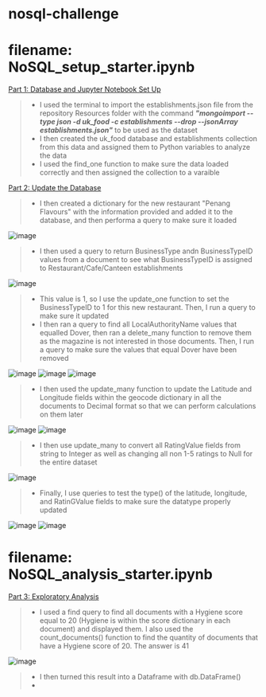 # nosql-challenge
# filename: NoSQL_setup_starter.ipynb
<ins>Part 1: Database and Jupyter Notebook Set Up</ins></br>
> - I used the terminal to import the establishments.json file from the repository Resources folder with the command ***"mongoimport --type json -d uk_food -c establishments --drop --jsonArray establishments.json"*** to be used as the dataset<br>
> - I then created the uk_food database and establishments collection from this data and assigned them to Python variables to analyze the data
> - I used the find_one function to make sure the data loaded correctly and then assigned the collection to a varaible<br>

<ins>Part 2: Update the Database</ins>
> - I then created a dictionary for the new restaurant "Penang Flavours" with the information provided and added it to the database, and then performa a query to make sure it loaded

  ![image](https://github.com/user-attachments/assets/b32e6402-a508-492d-a765-e4bb72143af4)

> - I then used a query to return BusinessType andn BusinessTypeID values from a document to see what BusinessTypeID is assigned to Restaurant/Cafe/Canteen establishments

  ![image](https://github.com/user-attachments/assets/cc07ca6d-7b8f-4e85-8e0c-6b7c92b8465f)

> - This value is 1, so I use the update_one function to set the BusinessTypeID to 1 for this new restaurant.  Then, I run a query to make sure it updated
> - I then ran a query to find all LocalAuthorityName values that equalled Dover, then ran a delete_many function to remove them as the magazine is not interested in those documents.  Then, I run a query to make sure the values that equal Dover have been removed

  ![image](https://github.com/user-attachments/assets/5d1adf71-e1a0-4689-97b8-e0500dacb854)
  ![image](https://github.com/user-attachments/assets/6488344a-ebb8-450f-8f5d-116d9441c0c3)
  ![image](https://github.com/user-attachments/assets/e1851ad2-4e31-40b1-a42d-1073fec0b2b9)

> - I then used the update_many function to update the Latitude and Longitude fields within the geocode dictionary in all the documents to Decimal format so that we can perform calculations on them later

  ![image](https://github.com/user-attachments/assets/f7030f68-cd26-48d5-b876-32e2a195b5d9)
  ![image](https://github.com/user-attachments/assets/8bbbb322-14d5-4456-9ed1-19f9b2cc0ac7)
  
> - I then use update_many to convert all RatingValue fields from string to Integer as well as changing all non 1-5 ratings to Null for the entire dataset

  ![image](https://github.com/user-attachments/assets/ec0ffcd7-ac67-4c0b-947f-8c3901668d9d)

> - Finally, I use queries to test the type() of the latitude, longitude, and RatinGValue fields to make sure the datatype properly updated

  ![image](https://github.com/user-attachments/assets/12665398-8c14-4200-b302-3c7570545de3)
  ![image](https://github.com/user-attachments/assets/ab9b4095-8436-4a82-96da-4d3789a908fd)

# filename: NoSQL_analysis_starter.ipynb

<ins>Part 3: Exploratory Analysis</ins>
> - I used a find query to find all documents with a Hygiene score equal to 20 (Hygiene is within the score dictionary in each document) and displayed them.  I also used the count_documents() function to find the quantity of documents that have a Hygiene score of 20.  The answer is 41

  ![image](https://github.com/user-attachments/assets/54562155-0791-4864-8167-0f882e53cc4a)

> - I then turned this result into a Dataframe with db.DataFrame()
> - 

